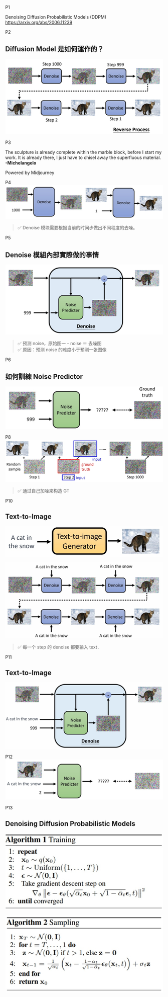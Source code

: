 
P1   

Denoising Diffusion Probabilistic Models (DDPM)   
<https://arxiv.org/abs/2006.11239>    


P2   
## Diffusion Model 是如何運作的？

![](./assets/lhy1-2.png) 

P3  


The sculpture is already complete within the marble block, before I start my work. It is already there, I just have to chisel away the superfluous material. **-Michelangelo**    


Powered by Midjourney   

P4   
![](./assets/lhy1-4-1.png) 


> &#x2705; Denoise 模块需要根据当前的时间步做出不同程度的去噪。   

P5   
## Denoise 模組內部實際做的事情

![](./assets/lhy1-5.png) 

> &#x2705; 预测 noise，原始图一 - noise ＝ 去噪图    
> &#x2705; 原因：预测 noise 的难度小于预测一张图像    


P6   
## 如何訓練 Noise Predictor 


![](./assets/lhy1-6-1.png) 


P8    
![](./assets/lhy1-8-1.png) 

> &#x2705; 通过自己加噪来构造 GT    


P10   
## Text-to-Image 

![](./assets/lhy1-10-1.png) 

![](./assets/lhy1-10-2.png) 

> &#x2705; 每一个 step 的 denoise 都要输入 text．    

P11
## Text-to-Image 

![](./assets/lhy1-11-1.png) 


P12  
![](./assets/lhy1-12-1.png) 

P13   
## Denoising Diffusion Probabilistic Models

![](./assets/lhy1-13-3.png) 

![](./assets/lhy1-13-2.png) 



